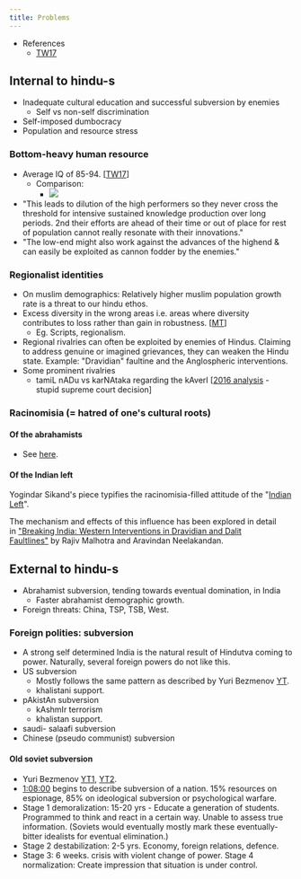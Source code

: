 ```yaml
---
title: Problems
---
```


- References
    - [TW17](https://twitter.com/blog_supplement/status/911092142046560256)

## Internal to hindu-s

- Inadequate cultural education and successful subversion by enemies
    - Self vs non-self discrimination
- Self-imposed dumbocracy
- Population and resource stress

### Bottom-heavy human resource
- Average IQ of 85-94. \[[TW17](https://twitter.com/blog_supplement/status/916514822430355457)\]
    - Comparison:
        - [![](https://i.imgur.com/iyN032v.jpg)](https://i.imgur.com/iyN032v.jpg)
- "This leads to dilution of the high performers so they never cross the threshold for intensive sustained knowledge production over long periods. 2nd their efforts are ahead of their time or out of place for rest of population cannot really resonate with their innovations."
- "The low-end might also work against the advances of the highend & can easily be exploited as cannon fodder by the enemies."

### Regionalist identities
- On muslim demographics: Relatively higher muslim population growth rate is a threat to our hindu ethos.  
- Excess diversity in the wrong areas i.e. areas where diversity contributes to loss rather than gain in robustness. \[[MT](https://manasataramgini.wordpress.com/2017/05/16/some-biological-analogies-for-certain-sociopolitical-issues/)\]
    - Eg. Scripts, regionalism.
- Regional rivalries can often be exploited by enemies of Hindus. Claiming to address genuine or imagined grievances, they can weaken the Hindu state. Example: "Dravidian" faultine and the Anglospheric interventions.
- Some prominent rivalries
    - tamiL nADu vs karNAtaka regarding the kAverI \[[2016 analysis](https://twitter.com/ainvvy/status/775687445719298048) \- stupid supreme court decision\]

### Racinomisia (= hatred of one's cultural roots)

#### Of the abrahamists

- See [here](../../../rivals/abe-disease/islam/intro/).

#### Of the Indian left

Yogindar Sikand's piece typifies the racinomisia-filled attitude of the "[Indian Left](http://www.countercurrents.org/sikand190412.htm)".

The mechanism and effects of this influence has been explored in detail in ["Breaking India: Western Interventions in Dravidian and Dalit Faultlines"](http://www.breakingindia.com/) by Rajiv Malhotra and Aravindan Neelakandan.

## External to hindu-s
- Abrahamist subversion, tending towards eventual domination, in India
    - Faster abrahamist demographic growth.
- Foreign threats: China, TSP, TSB, West.

### Foreign polities: subversion

- A strong self determined India is the natural result of Hindutva coming to power. Naturally, several foreign powers do not like this.
- US subversion
    - Mostly follows the same pattern as described by Yuri Bezmenov [YT](https://www.youtube.com/watch?v=5It1zarINv0&feature=youtu.be).
    - khalistani support.
- pAkistAn subversion
    - kAshmIr terrorism
    - khalistan support.
- saudi- salaafi subversion
- Chinese (pseudo communist) subversion

#### Old soviet subversion 
- Yuri Bezmenov [YT1](https://www.youtube.com/watch?v=5It1zarINv0&feature=youtu.be), [YT2](https://www.youtube.com/watch?v=5gnpCqsXE8g).
- [1:08:00](http://www.youtube.com/watch?v=5It1zarINv0&t=1h08m00s) begins to describe subversion of a nation. 15% resources on espionage, 85% on ideological subversion or psychological warfare.
- Stage 1 demoralization: 15-20 yrs - Educate a generation of students. Programmed to think and react in a certain way. Unable to assess true information. (Soviets would eventually mostly mark these eventually-bitter idealists for eventual elimination.)
- Stage 2 destabilization: 2-5 yrs. Economy, foreign relations, defence.
- Stage 3: 6 weeks. crisis with violent change of power. Stage 4 normalization: Create impression that situation is under control.
